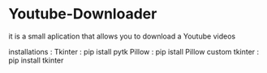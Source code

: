 # Youtube-Downloader
it is a small aplication that allows you to download a Youtube videos 

installations : 
Tkinter : pip istall pytk
Pillow : pip istall Pillow 
custom tkinter : pip install tkinter 